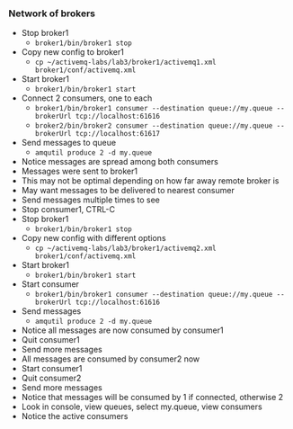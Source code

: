 ### Network of brokers
  * Stop broker1
  	* `broker1/bin/broker1 stop`
  * Copy new config to broker1
  	* `cp ~/activemq-labs/lab3/broker1/activemq1.xml broker1/conf/activemq.xml`
  * Start broker1
  	* `broker1/bin/broker1 start`
  * Connect 2 consumers, one to each
  	* `broker1/bin/broker1 consumer --destination queue://my.queue --brokerUrl tcp://localhost:61616`
  	* `broker2/bin/broker2 consumer --destination queue://my.queue --brokerUrl tcp://localhost:61617`
  * Send messages to queue
  	* `amqutil produce 2 -d my.queue`
  * Notice messages are spread among both consumers
  * Messages were sent to broker1
  * This may not be optimal depending on how far away remote broker is
  * May want messages to be delivered to nearest consumer
  * Send messages multiple times to see
  * Stop consumer1, CTRL-C
  * Stop broker1
  	* `broker1/bin/broker1 stop`
  * Copy new config with different options
  	* `cp ~/activemq-labs/lab3/broker1/activemq2.xml broker1/conf/activemq.xml`
  * Start broker1
  	* `broker1/bin/broker1 start`
  * Start consumer
  	* `broker1/bin/broker1 consumer --destination queue://my.queue --brokerUrl tcp://localhost:61616`
  * Send messages
  	* `amqutil produce 2 -d my.queue`
  * Notice all messages are now consumed by consumer1
  * Quit consumer1
  * Send more messages
  * All messages are consumed by consumer2 now
  * Start consumer1
  * Quit consumer2
  * Send more messages
  * Notice that messages will be consumed by 1 if connected, otherwise 2
  * Look in console, view queues, select my.queue, view consumers
  * Notice the active consumers
